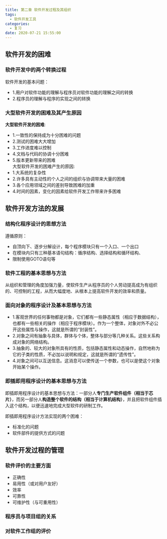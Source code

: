 ```yaml
---
title: 第二章 软件开发过程及其组织
tags:
  - 软件开发工具
categories:
  - 复习
date: 2020-07-21 15:55:00
---
```

## 软件开发的困难
### 软件开发中的两个转换过程
软件开发的基本问题：
- 1.用户对软件功能的理解与程序员对软件功能的理解之间的转换
- 2.程序员的理解与程序的实现之间的转换
### 大型软件开发的困难及其产生原因
**大型软件开发的困难**:
- 1.一致性的保持成为十分困难的问题
- 2.测试的困难大大增加
- 3.工作进度难以控制
- 4.文档与代码的协调十分困难
- 5.版本更新带来的困难  
大型软件开发的困难产生的原因:
- 1.大系统的复杂性
- 2.许多具有主动性的个人之间的组织与协调带来大量的困难
- 3.各个应用领域之间的差别导致困难的加重
- 4.时间的因素，变化的因素给软件开发工作带来许多困难

## 软件开发方法的发展
### 结构化程序设计的思想方法
遵循原则：
- 自顶向下、逐步分解设计，每个程序模块只有一个入口、一个出口
- 在模块内只有三种基本语句结构：循序结构、选择结构和循环结构、
- 限制使用GOTO语句等
### 软件工程的基本思想与方法
从组织和管理的角度加强力量，使软件生产从程序员的个人劳动提高成为有组织的、可控制的工程，从而大幅度地、从根本上提高软件开发的效率和质量。
### 面向对象的程序设计及基本思想与方法
- 1.客观世界的任何事物都是对象，它们都有一些静态属性（相应于数据结构），也都有一些相关的操作（相应于程序模块）。作为一个整体，对象对外不必公开这些属性与操作，这就是所谓的“封装性”。
- 2.对象之间有抽象与具体，群体与个体，整体与部分等几种关系。这些关系构成对象的网络结构。
- 3.抽象的、较大的对象所具有的性质，包括静态属性和动态操作，自然地称为它的子类的性质，不必加以说明和规定，这就是所谓的“遗传性”。
- 4.对象之间可以互送信息。这消息可以使传送一个参数，也可以是使这个对象开始某个操作。

### 即插即用程序设计的基本思想与方法
即插即用程序设计的基本思想与方法：一部分人**专门生产软件组件（相当于芯片）**，而另一部分人**构造整个软件的结构（相当于计算机结构）**，并且把软件组件插入这个结构，以便迅速地完成大型软件的研制工作。  

即插即用程序设计方法实现的两个困难：  
- 标准化的问题
- 软件部件的提供方式的问题

## 软件开发过程的管理
### 软件评价的主要方面
- 正确性
- 易用性（或对用户友好）
- 效率
- 可靠性
- 可维护性（与可重用性）
### 程序员与项目组的关系
### 对软件工作组的评价